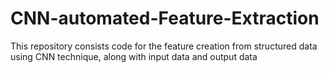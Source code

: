 # CNN-automated-Feature-Extraction
This repository consists code for the feature creation from structured data using CNN technique, along with input data and output data 
